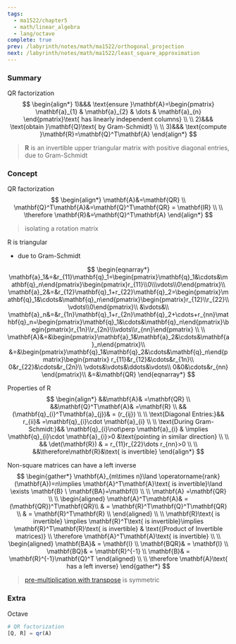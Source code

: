 ```yaml
---
tags:
  - ma1522/chapter5
  - math/linear_algebra
  - lang/octave
complete: true
prev: /labyrinth/notes/math/ma1522/orthogonal_projection
next: /labyrinth/notes/math/ma1522/least_square_approximation
---
```

   
### Summary
QR factorization
$$
\begin{align*}
1)&&& \text{ensure }\mathbf{A}=\begin{pmatrix}
\mathbf{a}_{1} & \mathbf{a}_{2} & \dots & \mathbf{a}_{n}
\end{pmatrix}\text{ has  linearly independent columns} \\
\\
2)&&& \text{obtain }\mathbf{Q}\text{ by Gram-Schmidt} \\
\\
3)&&& \text{compute }\mathbf{R}=\mathbf{Q}^T\mathbf{A}
\end{align*}
$$
> $\mathbf{R}$ is an invertible upper triangular matrix with positive diagonal entries, due to Gram-Schmidt
### Concept
QR factorization
$$
\begin{align*}
\mathbf{A}&=\mathbf{QR} \\
\mathbf{Q}^T\mathbf{A}&=\mathbf{Q}^T\mathbf{QR} = \mathbf{IR} \\
\\
\therefore \mathbf{R}&=\mathbf{Q}^T\mathbf{A}
\end{align*}
$$
> isolating a rotation matrix

R is triangular
- due to Gram-Schmidt

$$
\begin{eqnarray*} \mathbf{a}_1&=&r_{11}\mathbf{q}_1=\begin{pmatrix}\mathbf{q}_1&\cdots&\mathbf{q}_n\end{pmatrix}\begin{pmatrix}r_{11}\\0\\\vdots\\0\end{pmatrix}\\ \mathbf{a}_2&=&r_{12}\mathbf{q}_1+r_{22}\mathbf{q}_2=\begin{pmatrix}\mathbf{q}_1&\cdots&\mathbf{q}_n\end{pmatrix}\begin{pmatrix}r_{12}\\r_{22}\\\vdots\\0\end{pmatrix}\\ &\vdots&\\ \mathbf{a}_n&=&r_{1n}\mathbf{q}_1+r_{2n}\mathbf{q}_2+\cdots+r_{nn}\mathbf{q}_n=\begin{pmatrix}\mathbf{q}_1&\cdots&\mathbf{q}_n\end{pmatrix}\begin{pmatrix}r_{1n}\\r_{2n}\\\vdots\\r_{nn}\end{pmatrix}
\\
\\
\mathbf{A}&=&\begin{pmatrix}\mathbf{a}_1&\mathbf{a}_2&\cdots&\mathbf{a}_n\end{pmatrix}\\ &=&\begin{pmatrix}\mathbf{q}_1&\mathbf{q}_2&\cdots&\mathbf{q}_n\end{pmatrix}\begin{pmatrix} r_{11}&r_{12}&\cdots&r_{1n}\\ 0&r_{22}&\cdots&r_{2n}\\ \vdots&\vdots&\ddots&\vdots\\ 0&0&\cdots&r_{nn} \end{pmatrix}\\ &=&\mathbf{QR} \end{eqnarray*}
$$

Properties of R
$$
\begin{align*}
&&\mathbf{A}& =\mathbf{QR} \\
&&\mathbf{Q}^T\mathbf{A}& =\mathbf{R} \\
&&(\mathbf{q}_{i}^T\mathbf{a}_{j})& = (r_{ij}) \\
\\
\text{Diagonal Entries:}&& r_{ii}& =\mathbf{q}_{i}\cdot \mathbf{a}_{i} \\
\\
\text{During Gram-Schmidt:}&& \mathbf{q}_{i}\not\perp \mathbf{a}_{i} & \implies \mathbf{q}_{i}\cdot \mathbf{a}_{i}>0 &\text{pointing in similar direction} \\
\\
&& \det(\mathbf{R}) & = r_{11}r_{22}\dots r_{nn}>0 \\
\\
&&\therefore\mathbf{R}&\text{ is invertible}
\end{align*}
$$

Non-square matrices can have a left inverse
$$
\begin{gather*}
\mathbf{A}_{m\times n}\land \operatorname{rank}(\mathbf{A})=n\implies \mathbf{A}^T\mathbf{A}\text{ is invertible}\land \exists \mathbf{B} \ \mathbf{BA}=\mathbf{I} \\
\\
\mathbf{A} =\mathbf{QR} \\
\\
\begin{aligned}
\mathbf{A}^T\mathbf{A}& =(\mathbf{QR})^T\mathbf{QR}\\
& = \mathbf{R}^T\mathbf{Q}^T\mathbf{QR} \\
& = \mathbf{R}^T\mathbf{R} \\
\end{aligned} \\
\\
\mathbf{R}\text{ is invertible} \implies \mathbf{R}^T\text{ is invertible}\implies \mathbf{R}^T\mathbf{R}\text{ is invertible} & \text{(Product of Invertible matrices)} \\
\therefore \mathbf{A}^T\mathbf{A}\text{ is invertible} \\
\\
\begin{aligned}
\mathbf{BA}& = \mathbf{I} \\
\mathbf{BQR}& = \mathbf{I} \\
\mathbf{BQ}& = \mathbf{R}^{-1} \\
\mathbf{B}& = \mathbf{R}^{-1}\mathbf{Q}^T
\end{aligned} \\
\\
\therefore \mathbf{A}\text{ has a left inverse}
\end{gather*}
$$
> [pre-multiplication with transpose](/labyrinth/notes/math/ma1522/matrix_transpose#^9318d6) is symmetric
### Extra
Octave
```octave
# QR factorization
[Q, R] = qr(A)
```